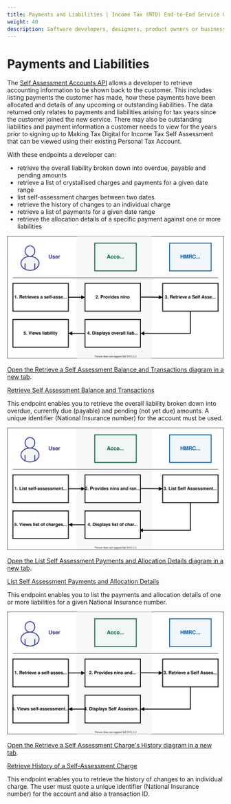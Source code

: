 ```yaml
---
title: Payments and Liabilities | Income Tax (MTD) End-to-End Service Guide
weight: 40
description: Software developers, designers, product owners or business analysts. Integrate your software with the Income Tax API for Making Tax Digital.
---
```


<!--- Section owner: MTD Programme --->

# Payments and Liabilities

The [Self Assessment Accounts API](https://developer.service.hmrc.gov.uk/api-documentation/docs/api/service/self-assessment-accounts-api/) allows a developer to retrieve accounting information to be shown back to the customer. This includes listing payments the customer has made, how these payments have been allocated and details of any upcoming or outstanding liabilities.
The data returned only relates to payments and liabilities arising for tax years since the customer joined the new service. There may also be outstanding liabilities and payment information a customer needs to view for the years prior to signing up to Making Tax Digital for Income Tax Self Assessment that can be viewed using their existing Personal Tax Account.

With these endpoints a developer can:

* retrieve the overall liability broken down into overdue, payable and pending amounts
* retrieve a list of crystallised charges and payments for a given date
range
* list self-assessment charges between two dates
* retrieve the history of changes to an individual charge
* retrieve a list of payments for a given date range
* retrieve the allocation details of a specific payment against one or more liabilities

<a href="figures/payments-and-liabilities-rsab.svg" target="blank"><img src="figures/payments-and-liabilities-rsab.svg" alt="Retrieve a Self Assessment Balance Transactions diagram" style="width:720px;" /></a>

<a href="figures/payments-and-liabilities-rsab.svg" target="blank">Open the Retrieve a Self Assessment Balance and Transactions diagram in a new tab</a>.

[Retrieve Self Assessment Balance and Transactions](https://developer.service.hmrc.gov.uk/api-documentation/docs/api/service/self-assessment-accounts-api/2.0/oas/page#tag/Payments-and-Liabilities/paths/~1accounts~1self-assessment~1%7Bnino%7D~1balance-and-transactions/get)

This endpoint enables you to retrieve the overall liability broken down into overdue, currently due (payable) and pending (not yet due) amounts. A unique identifier (National Insurance number) for the account must be used.

<a href="figures/payments-and-liabilities-lsat.svg" target="blank"><img src="figures/payments-and-liabilities-lsat.svg" alt="List Self Assessment Transactions diagram" style="width:720px;" /></a>

<a href="figures/payments-and-liabilities-lsat.svg" target="blank">Open the List Self Assessment Payments and Allocation Details diagram in a new tab</a>.

[List Self Assessment Payments and Allocation Details](https://developer.service.hmrc.gov.uk/api-documentation/docs/api/service/self-assessment-accounts-api/2.0/oas/page#tag/Payments-and-Liabilities/paths/~1accounts~1self-assessment~1%7Bnino%7D~1payments-and-allocations/get)

This endpoint enables you to list the payments and allocation details of one or more liabilities for a given National Insurance number.

<a href="figures/payments-and-liabilities-rsach.svg" target="blank"><img src="figures/payments-and-liabilities-rsach.svg" alt="Retrieve a Self Assessment Charge's History diagram" style="width:720px;" /></a>

<a href="figures/payments-and-liabilities-rsach.svg" target="blank">Open the Retrieve a Self Assessment Charge's History diagram in a new tab</a>.

[Retrieve History of a Self-Assessment Charge](https://developer.service.hmrc.gov.uk/api-documentation/docs/api/service/self-assessment-accounts-api/2.0/oas/page#tag/Payments-and-Liabilities/paths/~1accounts~1self-assessment~1%7Bnino%7D~1charges~1%7BtransactionId%7D/get)

This endpoint enables you to retrieve the history of changes to an individual charge. The user must quote a unique identifier (National Insurance number) for the account and also a transaction ID.
